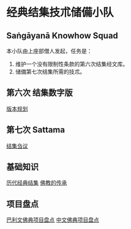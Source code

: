 # 经典结集技朮储備小队
## Saṅgāyanā Knowhow Squad

本小队由上座部僧人发起，任务是：
1. 维护一个没有限制性条款的第六次结集经文库。
2. 储備第七次结集所需的技朮。

## 第六次 结集数字版
[版本规划](semver.md)

## 第七次 Sattama
[结集刍议](sattama.md)

## 基础知识
[历代经典结集](chattha.md) [佛教的传承](lineage.md) 

## 项目盘点
[巴利文佛典项目盘点](pali.md) [中文佛典项目盘点](chinese.md) 

